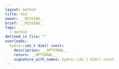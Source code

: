 ```yaml
---
layout: method
title: dim
owner: __MISSING__
brief: __MISSING__
tags:
  - method
defined_in_file: ""
overloads:
  hydra::idx_t dim() const:
    description: __OPTIONAL__
    return: __OPTIONAL__
    signature_with_names: hydra::idx_t dim() const
---
```

